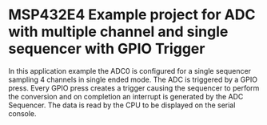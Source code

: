 # MSP432E4 Example project for ADC with multiple channel and single sequencer with GPIO Trigger

In this application example the ADC0 is configured for a single sequencer sampling 4 channels
 in single ended mode. The ADC is triggered by a GPIO press. Every GPIO press creates a trigger
 causing the sequencer to perform the conversion and on completion an interrupt is generated by
 the ADC Sequencer. The data is read by the CPU to be displayed on the serial console.